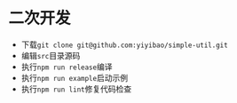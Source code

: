# 二次开发

- 下载`git clone git@github.com:yiyibao/simple-util.git`
- 编辑`src`目录源码
- 执行`npm run release`编译
- 执行`npm run example`启动示例
- 执行`npm run lint`修复代码检查
